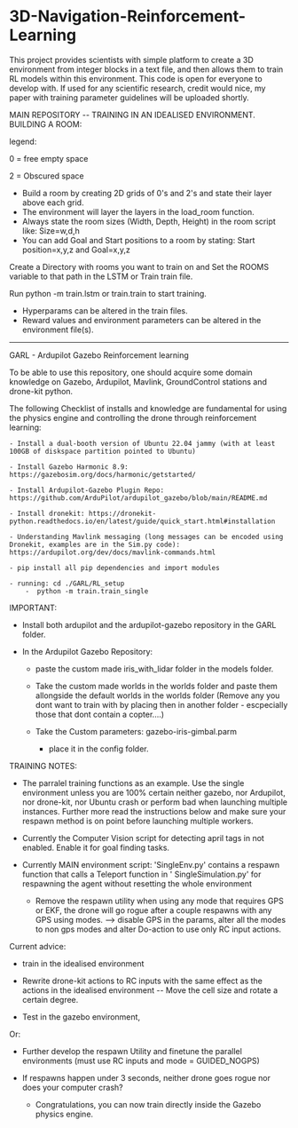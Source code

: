 # 3D-Navigation-Reinforcement-Learning
This project provides scientists with simple platform to create a 3D environment from integer blocks in a text file, and then allows them to train RL models within this environment.
This code is open for everyone to develop with. If used for any scientific research, credit would nice, my paper with training parameter guidelines will be uploaded shortly.

MAIN REPOSITORY -- TRAINING IN AN IDEALISED ENVIRONMENT.
BUILDING A ROOM:

legend:

0 = free empty space

2 = Obscured space

- Build a room by creating 2D grids of 0's and 2's and state their layer above each grid. 
- The environment will layer the layers in the load_room function.
- Always state the room sizes (Width, Depth, Height) in the room script like: Size=w,d,h
- You can add Goal and Start positions to a room by stating: Start position=x,y,z and Goal=x,y,z


Create a Directory with rooms you want to train on and Set the ROOMS variable to that path in the LSTM or Train train file.

Run python -m train.lstm or train.train to start training. 

- Hyperparams can be altered in the train files.
- Reward values and environment parameters can be altered in the environment file(s).


------------------------------------------------------------------------------------------------------------------------

GARL - Ardupilot Gazebo Reinforcement learning


To be able to use this repository, one should acquire some domain knowledge on Gazebo, Ardupilot, Mavlink, GroundControl stations and drone-kit python.

The following Checklist of installs and knowledge are fundamental for using the physics engine and controlling the drone through reinforcement learning:

    - Install a dual-booth version of Ubuntu 22.04 jammy (with at least 100GB of diskspace partition pointed to Ubuntu)

    - Install Gazebo Harmonic 8.9: https://gazebosim.org/docs/harmonic/getstarted/

    - Install Ardupilot-Gazebo Plugin Repo: https://github.com/ArduPilot/ardupilot_gazebo/blob/main/README.md

    - Install dronekit: https://dronekit-python.readthedocs.io/en/latest/guide/quick_start.html#installation

    - Understanding Mavlink messaging (long messages can be encoded using Dronekit, examples are in the Sim.py code): https://ardupilot.org/dev/docs/mavlink-commands.html

    - pip install all pip dependencies and import modules

    - running: cd ./GARL/RL_setup
        -  python -m train.train_single

IMPORTANT: 

- Install both ardupilot and the ardupilot-gazebo repository in the GARL folder.

- In the Ardupilot Gazebo Repository: 

    - paste the custom made iris_with_lidar folder in the models folder.
    - Take the custom made worlds in the worlds folder and paste them allongside the default worlds in the worlds folder (Remove any you dont want to train with by placing then in another folder - escpecially those that dont contain a copter....)


    - Take the Custom parameters: gazebo-iris-gimbal.parm 
        -   place it in the config folder.


TRAINING NOTES:

- The parralel training functions as an example. Use the single environment unless you are 100% certain neither gazebo, nor Ardupilot, nor drone-kit, nor Ubuntu crash or perform bad when launching multiple instances. Further more read the instructions below and make sure your respawn method is on point before launching multiple workers.

- Currently the Computer Vision script for detecting april tags in not enabled. Enable it for goal finding tasks.

- Currently MAIN environment script: 'SingleEnv.py' contains a respawn function that calls a Teleport function in '     SingleSimulation.py' for respawning the agent without resetting the whole environment

    - Remove the respawn utility when using any mode that requires GPS or EKF, the drone will go rogue after a couple respawns with any GPS using modes. --> disable GPS in the params, alter all the modes to non gps modes and alter Do-action to use only RC input actions.


Current advice: 

 -  train in the idealised environment 
 -  Rewrite drone-kit actions to RC inputs with the same effect as the actions in the idealised environment -- Move the cell size and rotate a certain degree.

-   Test in the gazebo environment,


Or:

- Further develop the respawn Utility and finetune the parallel environments (must use RC inputs and mode = GUIDED_NOGPS)

- If respawns happen under 3 seconds, neither drone goes rogue nor does your computer crash?
    -   Congratulations, you can now train directly inside the Gazebo physics engine.











